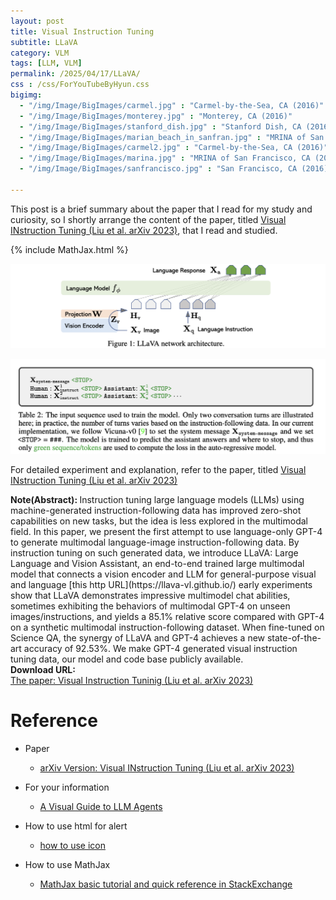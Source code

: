 ```yaml
---
layout: post
title: Visual Instruction Tuning
subtitle: LLaVA
category: VLM
tags: [LLM, VLM]
permalink: /2025/04/17/LLaVA/
css : /css/ForYouTubeByHyun.css
bigimg: 
  - "/img/Image/BigImages/carmel.jpg" : "Carmel-by-the-Sea, CA (2016)"
  - "/img/Image/BigImages/monterey.jpg" : "Monterey, CA (2016)"
  - "/img/Image/BigImages/stanford_dish.jpg" : "Stanford Dish, CA (2016)"
  - "/img/Image/BigImages/marian_beach_in_sanfran.jpg" : "MRINA of San Francisco, CA (2016)"
  - "/img/Image/BigImages/carmel2.jpg" : "Carmel-by-the-Sea, CA (2016)"
  - "/img/Image/BigImages/marina.jpg" : "MRINA of San Francisco, CA (2016)"
  - "/img/Image/BigImages/sanfrancisco.jpg" : "San Francisco, CA (2016)"
  
---
```


This post is a brief summary about the paper that I read for my study and curiosity, so I shortly arrange the content of the paper, titled [Visual INstruction Tuning (Liu et al. arXiv 2023)](https://arxiv.org/abs/2304.08485), that I read and studied. 

{% include MathJax.html %}


![Liu et al. arXiv 2023](/img/Image/NaturalLanguageProcessing/Papers/VLM/2025-04-17-LLaVa/LLaVA_01.png)

![Liu et al. arXiv 2023](/img/Image/NaturalLanguageProcessing/Papers/VLM/2025-04-17-LLaVa/LLaVa_02.png)


For detailed experiment and explanation, refer to the paper, titled [Visual INstruction Tuning (Liu et al. arXiv 2023)](https://arxiv.org/abs/2304.08485)

<div class="alert alert-info" role="alert"><i class="fa fa-info-circle"></i> <b>Note(Abstract): </b>
Instruction tuning large language models (LLMs) using machine-generated instruction-following data has improved zero-shot capabilities on new tasks, but the idea is less explored in the multimodal field. In this paper, we present the first attempt to use language-only GPT-4 to generate multimodal language-image instruction-following data. By instruction tuning on such generated data, we introduce LLaVA: Large Language and Vision Assistant, an end-to-end trained large multimodal model that connects a vision encoder and LLM for general-purpose visual and language [this http URL](https://llava-vl.github.io/) early experiments show that LLaVA demonstrates impressive multimodel chat abilities, sometimes exhibiting the behaviors of multimodal GPT-4 on unseen images/instructions, and yields a 85.1% relative score compared with GPT-4 on a synthetic multimodal instruction-following dataset. When fine-tuned on Science QA, the synergy of LLaVA and GPT-4 achieves a new state-of-the-art accuracy of 92.53%. We make GPT-4 generated visual instruction tuning data, our model and code base publicly available.
</div>

<div class="alert alert-success" role="alert"><i class="fa fa-paperclip fa-lg"></i> <b>Download URL: </b><br>
  <a href="https://arxiv.org/abs/2304.08485">The paper: Visual Instruction Tuninig (Liu et al. arXiv 2023)</a></div>

# Reference 

- Paper 
  - [arXiv Version: Visual INstruction Tuning (Liu et al. arXiv 2023)](https://arxiv.org/abs/2304.08485)
  
 
- For your information
  - [A Visual Guide to LLM Agents](https://newsletter.maartengrootendorst.com/p/a-visual-guide-to-llm-agents)
  
- How to use html for alert
  - [how to use icon](http://idratherbewriting.com/documentation-theme-jekyll/mydoc_icons.html)
 
- How to use MathJax 
  - [MathJax basic tutorial and quick reference in StackExchange](https://math.meta.stackexchange.com/questions/5020/mathjax-basic-tutorial-and-quick-reference)

